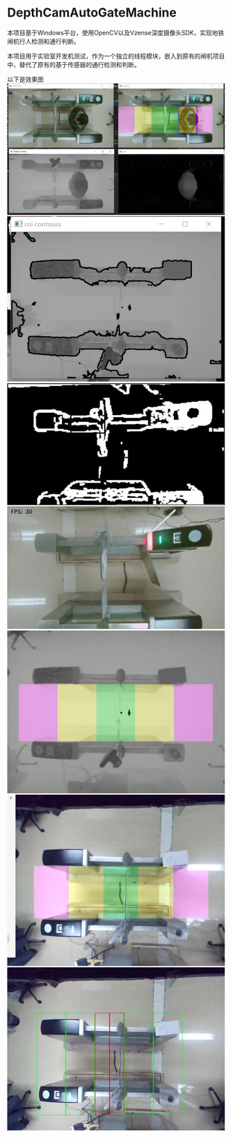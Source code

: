 # DepthCamAutoGateMachine
本项目基于Windows平台，使用OpenCV以及Vzense深度摄像头SDK，实现地铁闸机行人检测和通行判断。

本项目用于实验室开发机测试，作为一个独立的线程模块，嵌入到原有的闸机项目中，替代了原有的基于传感器的通行检测和判断。

以下是效果图
![图片描述](https://github.com/Seppura-y/DepthCamAutoGateMachine/blob/1742960c1abb41d613e57cdbaf7f9083da053ec4/1.jpg)
![图片描述](https://github.com/Seppura-y/DepthCamAutoGateMachine/blob/1742960c1abb41d613e57cdbaf7f9083da053ec4/2.jpg)
![图片描述](https://github.com/Seppura-y/DepthCamAutoGateMachine/blob/1742960c1abb41d613e57cdbaf7f9083da053ec4/3.jpg)
![图片描述](https://github.com/Seppura-y/DepthCamAutoGateMachine/blob/1742960c1abb41d613e57cdbaf7f9083da053ec4/4.jpg)
![图片描述](https://github.com/Seppura-y/DepthCamAutoGateMachine/blob/1742960c1abb41d613e57cdbaf7f9083da053ec4/5.jpg)
![图片描述](https://github.com/Seppura-y/DepthCamAutoGateMachine/blob/1742960c1abb41d613e57cdbaf7f9083da053ec4/6.jpg)
![图片描述](https://github.com/Seppura-y/DepthCamAutoGateMachine/blob/1742960c1abb41d613e57cdbaf7f9083da053ec4/7.jpg)
